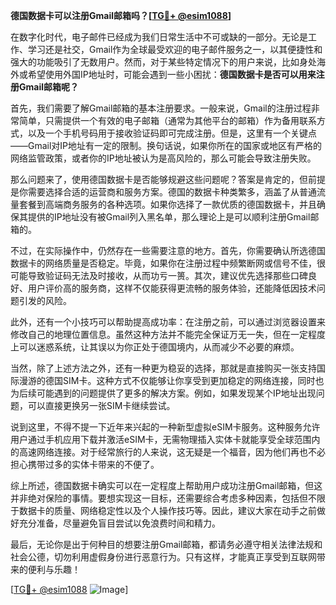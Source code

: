 **德国数据卡可以注册Gmail邮箱吗？[[TG💪+ @esim1088](https://t.me/s/esim1088)]**

在数字化时代，电子邮件已经成为我们日常生活中不可或缺的一部分。无论是工作、学习还是社交，Gmail作为全球最受欢迎的电子邮件服务之一，以其便捷性和强大的功能吸引了无数用户。然而，对于某些特定情况下的用户来说，比如身处海外或希望使用外国IP地址时，可能会遇到一些小困扰：**德国数据卡是否可以用来注册Gmail邮箱呢？**

首先，我们需要了解Gmail邮箱的基本注册要求。一般来说，Gmail的注册过程非常简单，只需提供一个有效的电子邮箱（通常为其他平台的邮箱）作为备用联系方式，以及一个手机号码用于接收验证码即可完成注册。但是，这里有一个关键点——Gmail对IP地址有一定的限制。换句话说，如果你所在的国家或地区有严格的网络监管政策，或者你的IP地址被认为是高风险的，那么可能会导致注册失败。

那么问题来了，使用德国数据卡是否能够规避这些问题呢？答案是肯定的，但前提是你需要选择合适的运营商和服务方案。德国的数据卡种类繁多，涵盖了从普通流量套餐到高端商务服务的各种选项。如果你选择了一款优质的德国数据卡，并且确保其提供的IP地址没有被Gmail列入黑名单，那么理论上是可以顺利注册Gmail邮箱的。

不过，在实际操作中，仍然存在一些需要注意的地方。首先，你需要确认所选德国数据卡的网络质量是否稳定。毕竟，如果你在注册过程中频繁断网或信号不佳，很可能导致验证码无法及时接收，从而功亏一篑。其次，建议优先选择那些口碑良好、用户评价高的服务商，这样不仅能获得更流畅的服务体验，还能降低因技术问题引发的风险。

此外，还有一个小技巧可以帮助提高成功率：在注册之前，可以通过浏览器设置来修改自己的地理位置信息。虽然这种方法并不能完全保证万无一失，但在一定程度上可以迷惑系统，让其误以为你正处于德国境内，从而减少不必要的麻烦。

当然，除了上述方法之外，还有一种更为稳妥的选择，那就是直接购买一张支持国际漫游的德国SIM卡。这种方式不仅能够让你享受到更加稳定的网络连接，同时也为后续可能遇到的问题提供了更多的解决方案。例如，如果发现某个IP地址出现问题，可以直接更换另一张SIM卡继续尝试。

说到这里，不得不提一下近年来兴起的一种新型虚拟eSIM卡服务。这种服务允许用户通过手机应用下载并激活eSIM卡，无需物理插入实体卡就能享受全球范围内的高速网络连接。对于经常旅行的人来说，这无疑是一个福音，因为他们再也不必担心携带过多的实体卡带来的不便了。

综上所述，德国数据卡确实可以在一定程度上帮助用户成功注册Gmail邮箱，但这并非绝对保险的事情。要想实现这一目标，还需要综合考虑多种因素，包括但不限于数据卡的质量、网络稳定性以及个人操作技巧等。因此，建议大家在动手之前做好充分准备，尽量避免盲目尝试以免浪费时间和精力。

最后，无论你是出于何种目的想要注册Gmail邮箱，都请务必遵守相关法律法规和社会公德，切勿利用虚假身份进行恶意行为。只有这样，才能真正享受到互联网带来的便利与乐趣！

[[TG💪+ @esim1088](https://t.me/s/esim1088) ![Image](https://i.postimg.cc/4NQfJmqS/Snipaste-2025-05-13-00-14-12.png)]